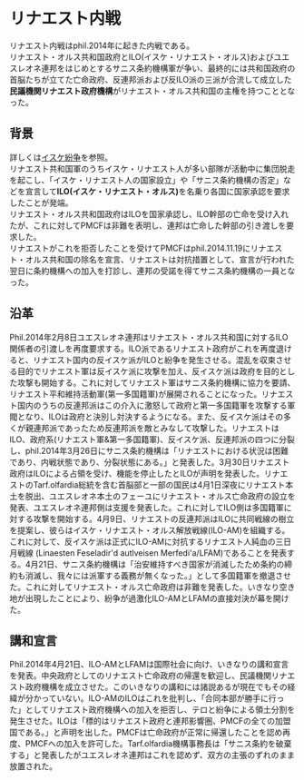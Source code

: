 # リナエスト内戦  
リナエスト内戦はphil.2014年に起きた内戦である。  
リナエスト・オルス共和国政府とILO(イスケ・リナエスト・オルス)およびユエスレオネ連邦をはじめとするサニス条約機構軍が争い、最終的には共和国政府の首脳たちが立てた亡命政府、反連邦派および反ILO派の三派が合流して成立した<b>民議機関リナエスト政府機構</b>がリナエスト・オルス共和国の主権を持つこととなった。

## 背景  
詳しくは[イスケ紛争](./iske.md)を参照。  
リナエスト共和国軍のうちイスケ・リナエスト人が多い部隊が活動中に集団脱走を起こし、「イスケ・リナエスト人の国家設立」や「サニス条約機構の否定」などを宣言して<b>ILO(イスケ・リナエスト・オルス)</b>を名乗り各国に国家承認を要求したことが発端。  
リナエスト・オルス共和国政府はILOを国家承認し、ILO幹部の亡命を受け入れたが、これに対してPMCFは非難を表明し、連邦は亡命した幹部の引き渡しを要求した。  
リナエストがこれを拒否したことを受けてPMCFはphil.2014.11.19にリナエスト・オルス共和国の除名を宣言、リナエストは対抗措置として、宣言が行われた翌日に条約機構への加入を打診し、連邦の受諾を得てサニス条約機構の一員となった。  

## 沿革  
Phil.2014年2月8日ユエスレオネ連邦はリナエスト・オルス共和国に対するILO関係者の引渡しを再度要求する。ILO派であるリナエスト政府がこれを再度退けると、リナエスト国内の反イスケ派がILOと紛争を発生させる。混乱を収束させる目的でリナエスト軍は反イスケ派に攻撃を加え、反イスケ派は政府を目的とした攻撃も開始する。これに対してリナエスト軍はサニス条約機構に協力を要請、リナエスト平和維持活動軍(第一多国籍軍)が展開されることになった。リナエスト国内のうちの反連邦派はこの介入に激怒して政府と第一多国籍軍を攻撃する軍閥となり、ILOは政府と決別し対決するようになる。また、反イスケ派はその多くが親連邦派であったため反連邦派を敵とみなして攻撃した。リナエストはILO、政府系(リナエスト軍&第一多国籍軍)、反イスケ派、反連邦派の四つに分裂し、phil.2014年3月26日にサニス条約機構は「リナエストにおける状況は困難であり、内戦状態であり、分裂状態にある。」と発表した。3月30日リナエスト政府はILOによる占領を受け、機能を停止したとILOが声明を発表した。リナエストのTarf.olfardia総統を含む首脳部と一部の国民は4月1日深夜にリナエスト本土を脱出、ユエスレオネ本土のフェーユにリナエスト・オルス亡命政府の設立を発表、ユエスレオネ連邦側は支援を発表した。これに対してILO側は多国籍軍に対する攻撃を開始する。4月9日、リナエストの反連邦派はILOに共同戦線の樹立を提案し、彼らはイスケ・リナエスト・オルス解放戦線(ILO-AM)を組織する。これに対して、反イスケ派は正式にILO-AMに対抗するリナエスト人純血の三日月戦線 (Linaesten Feseladir'd autlveisen Merfedi'a/LFAM)であることを発表する。4月21日、サニス条約機構は「治安維持すべき国家が消滅したため条約の締約も消滅し、我々には派軍する義務が無くなった。」として多国籍軍を撤退させた。これに対してリナエスト・オルス亡命政府は非難を発表した。いきなり空き地が出現したことにより、紛争が過激化ILO-AMとLFAMの直接対決が幕を開けた。

## 講和宣言  
Phil.2014年4月21日、ILO-AMとLFAMは国際社会に向け、いきなりの講和宣言を発表。中央政府としてのリナエスト亡命政府の帰還を歓迎し、民議機関リナエスト政府機構を成立させた。このいきなりの講和には諸説あるが現在でもその経緯が分かっていない。ILO-AMのILOはこれを批判し、「合同本部が勝手に行った」としてリナエスト政府機構への加入を拒否し、テロと紛争による領土分割を発生させた。ILOは「標的はリナエスト政府と連邦影響圏、PMCFの全ての加盟国である。」と声明を出した。PMCFは亡命政府が正常に帰還したことを認め再度、PMCFへの加入を許可した。Tarf.olfardia機構事務長は「サニス条約を破棄する」と発表したがユエスレオネ連邦はこれを認めず、双方の主張のずれのまま放置された。